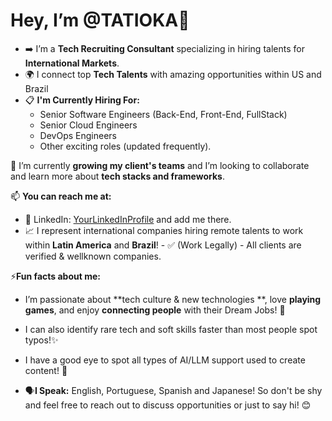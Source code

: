 # Hey, I’m @TATIOKA👋 

- ➡️ I’m a **Tech Recruiting Consultant** specializing in hiring talents for **International Markets**.
- 🌍 I connect top **Tech Talents** with amazing opportunities within US and Brazil
- 📋 **I'm Currently Hiring For:**  
  - Senior Software Engineers (Back-End, Front-End, FullStack)
  - Senior Cloud Engineers  
  - DevOps Engineers  
  - Other exciting roles (updated frequently).  

 🌱 I’m currently **growing my client's teams** and I’m looking to collaborate and learn more about **tech stacks and frameworks**.
 
 📫 **You can reach me at:**
  - 💼 LinkedIn: [YourLinkedInProfile](#) and add me there. 
  - 📈 I represent international companies hiring remote talents to work within **Latin America** and **Brazil**! - ✅ (Work Legally) - All clients are verified & wellknown companies.  
  
⚡**Fun facts about me:** 
 - I’m passionate about **tech culture & new technologies **, love **playing games**, and enjoy **connecting people** with their Dream Jobs! 💞️
 - I can also identify rare tech and soft skills faster than most people spot typos!✨
 - I have a good eye to spot all types of AI/LLM support used to create content! 👀

- 🗣️**I Speak:** English, Portuguese, Spanish and Japanese! So don't be shy and feel free to reach out to discuss opportunities or just to say hi! 😊  
<!---
TATIOKA/TATIOKA is a ✨ special ✨ repository because its `README.md` (this file) appears on your GitHub profile.
You can click the Preview link to take a look at your changes.
--->
